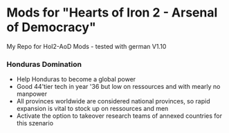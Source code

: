 # Mods for "Hearts of Iron 2 - Arsenal of Democracy"
My Repo for HoI2-AoD Mods - tested with german V1.10

### Honduras Domination
* Help Honduras to become a global power
* Good 44'tier tech in year '36 but low on ressources and with mearly no manpower
* All provinces worldwide are considered national provinces, so rapid expansion is vital to stock up on ressources and men
* Activate the option to takeover research teams of annexed countries for this szenario